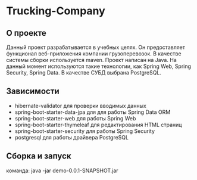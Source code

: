 # Trucking-Company
## О проекте

Данный проект разрабатывается в учебных целях.
Он предоставляет функционал веб-приложения компании грузоперевозок.
В качестве системы сборки используется maven.
Проект написан на Java. На данный момент используются такие технологии, как Spring Web, Spring Security, Spring Data.
В качестве СУБД выбрана PostgreSQL.
## Зависимости
- hibernate-validator для проверки вводимых данных
- spring-boot-starter-data-jpa для для работы Spring Data ORM
- spring-boot-starter-web для работы Spring Web
- spring-boot-starter-thymeleaf для редактирования HTML страниц
- spring-boot-starter-security для работы Spring Security
- postgresql для работы драйвера PostgreSQL
## Сборка и запуск
команда: java -jar demo-0.0.1-SNAPSHOT.jar
